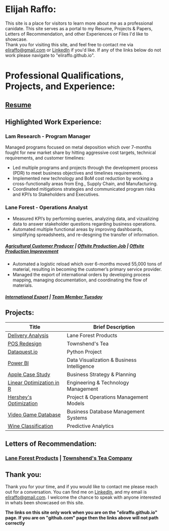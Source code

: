# Elijah Raffo:  
This site is a place for visitors to learn more about me as a professional canidate. This site serves as a portal to my Resume, Projects & Papers, Letters of Recommendation, and other Experiences or Files I'd like to showcase.  
Thank you for visiting this site, and feel free to contact me via <eliraffo@gmail.com> or [LinkedIn](https://www.linkedin.com/in/eliraffo/) if you'd like. If any of the links below do not work please navigate to "eliraffo.github.io".

# Professional Qualifications, Projects, and Experience:
## [Resume](../PortfolioPDFs/Resume_ERaffo(2023).pdf)

## Highlighted Work Experience:

### Lam Research - Program Manager
Managed programs focused on metal deposition which over 7-months fought for new market share by hitting aggressive cost targets, technical requirements, and customer timelines:
- Led multiple programs and projects through the development process (PDR) to meet business objectives and timelines requirements.
- Implemented new technology and BoM cost reduction by working a cross-functionally areas from Eng., Supply Chain, and Manufacturing.
- Coordinated mitigations strategies and communicated program risks and KPI’s to Stakeholders and Executives.


### Lane Forest - Operations Analyst
- Measured KPI’s by performing queries, analyzing data, and vizualizing data to answer stakeholder questions regarding business operations.
- Automated multiple functional areas by improving dashboards, simplifying spreadsheets, and re-desgning the transfer of information.

##### [Agricultural Customer Producer](../PortfolioPDFs/AgCustPortfolio.pdf)  |  [Offsite Production Job](../PortfolioPDFs/OSPjobPortfolio.pdf)  |  [Offsite Production Improvement](../PortfolioPDFs/OSPPortfolio.pdf)

- Automated a logistic reload which over 6-months moved 55,000 tons of material, resulting in becoming the customer’s primary service provider.
- Managed the export of international orders by developing process mapping, managing documentation, and coordinating the flow of materials.

##### [International Export](../PortfolioPDFs/ExportPortfolio.pdf)  |  [Team Member Tuesday](https://www.facebook.com/LaneForestProducts/photos/pcb.2154183404640183/2154183297973527/?type=3&theater)

## Projects:

| Title | Brief Description |
| --- | --- |
| [Delivery Analysis](../PortfolioPDFs/DeliveryPortfolio.pdf) | Lane Forest Products |
| [POS Redesign](../PortfolioPDFs/TownshendsPortfolio.pdf) | Townshend's Tea |
| [Dataquest.io](../Profitable.App.Profiles_App.Store.n.Google.Play.Markets_Guided.Project.ipynb) | Python Project |
| [Power BI](../ISQA521/) | Data Visualization & Business Intelligence |
| [Apple Case Study](../BA453/BA453_GroupCaseAnaly_Apple_ERaffo.pdf) | Business Strategy & Planning |
| [Linear Optimization in R](../ETM540/LinearOptimizationR_PSU.pdf) | Engineering & Technology Management |
| [Hershey's Optimization](../OBA466/) | Project & Operations Management Models | 
| [Video Game Database](../OBA444/) | Business Database Management Systems |
| [Wine Classification](../OBA410/) | Predictive Analytics |


## Letters of Recommendation:
### [Lane Forest Products](../PortfolioPDFs/LOR_LaneForest.PDF)  |  [Townshend's Tea Company](../PortfolioPDFs/LOR_Townshends.PDF)


## Thank you:
Thank you for your time, and if you would like to contact me please reach out for a conversation. You can find me on [LinkedIn](https://www.linkedin.com/in/eliraffo/), and my email is <eliraffo@gmail.com>. I welcome the chance to speak with anyone interested in whats been showcased on this site.

**The links on this site only work when you are on the "eliraffo.github.io" page. If you are on "github.com" page then the links above will not path correctly**
